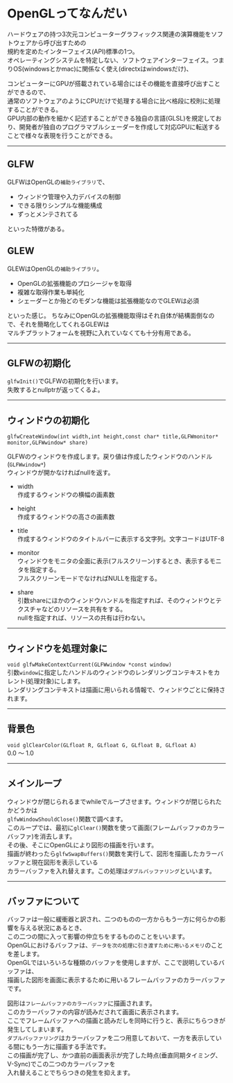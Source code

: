 # OpenGLってなんだい

ハードウェアの持つ3次元コンピューターグラフィックス関連の演算機能をソフトウェアから呼び出すための  
規約を定めたインターフェイス(API)標準の1つ。  
オペレーティングシステムを特定しない、ソフトウェアインターフェイス。つまりOS(windowsとかmac)に関係なく使え(directxはwindowsだけ)、

コンピューターにGPUが搭載されている場合にはその機能を直接呼び出すことができるので、  
通常のソフトウェアのようにCPUだけで処理する場合に比べ格段に校則に処理することができる。  
GPU内部の動作を細かく記述することができる独自の言語(GLSL)を規定しており、開発者が独自のプログラマブルシェーダーを作成して対応GPUに転送することで様々な表現を行うことができる。

---

## GLFW

GLFWはOpenGLの`補助ライブラリ`で、
- ウィンドウ管理や入力デバイスの制御
- できる限りシンプルな機能構成
- ずっとメンテされてる

といった特徴がある。

## GLEW

GLEWはOpenGLの`補助ライブラリ`。
- OpenGLの拡張機能のプロシージャを取得
- 複雑な取得作業も単純化
- シェーダーとか殆どのモダンな機能は拡張機能なのでGLEWは必須

といった感じ。
ちなみにOpenGLの拡張機能取得はそれ自体が結構面倒なので、それを簡略化してくれるGLEWは  
マルチプラットフォームを視野に入れていなくても十分有用である。

---

## GLFWの初期化

`glfwInit()`でGLFWの初期化を行います。  
失敗するとnullptrが返ってくるよ。

---
## ウィンドウの初期化

`glfwCreateWindow(int width,int height,const char* title,GLFWmonitor* monitor,GLFWwindow* share)`  

GLFWのウィンドウを作成します。戻り値は作成したウィンドウのハンドル(`GLFWwindow*`)  
ウィンドウが開かなければnullを返す。

- width  
作成するウィンドウの横幅の画素数
- height  
作成するウィンドウの高さの画素数
- title  
作成するウィンドウのタイトルバーに表示する文字列。文字コードはUTF-8
- monitor  
ウィンドウをモニタの全面に表示(フルスクリーン)するとき、表示するモニタを指定する。  
フルスクリーンモードでなければNULLを指定する。

- share  
引数shareにほかのウィンドウハンドルを指定すれば、そのウィンドウとテクスチャなどのリソースを共有をする。  
nullを指定すれば、リソースの共有は行わない。

---

## ウィンドウを処理対象に

`void glfwMakeContextCurrent(GLFWwindow *const window)`  
引数`window`に指定したハンドルのウィンドウのレンダリングコンテキストをカレント(処理対象)にします。  
レンダリングコンテキストは描画に用いられる情報で、ウィンドウごとに保持されます。

---

## 背景色

`void glClearColor(GLfloat R, GLfloat G, GLfloat B, GLfloat A)`  
0.0 ～ 1.0

---

## メインループ

ウィンドウが閉じられるまでwhileでループさせます。ウィンドウが閉じられたかどうかは  
`glfwWindowShouldClose()`関数で調べます。  
このループでは、最初に`glClear()`関数を使って画面(フレームバッファのカラーバッファ)を消去します。  
その後、そこにOpenGLにより図形の描画を行います。  
描画が終わったら`glfwSwapBuffers()`関数を実行して、図形を描画したカラーバッファと現在図形を表示している  
カラーバッファを入れ替えます。この処理は`ダブルバッファリング`といいます。

---

## バッファについて

バッファは一般に緩衝器と訳され、二つのものの一方からもう一方に何らかの影響を与える状況にあるとき、  
この二つの間に入って影響の仲立ちをするもののことをいいます。  
OpenGLにおけるバッファは、`データを次の処理に引き渡すために用いるメモリ`のことを差します。  
OpenGLではいろいろな種類のバッファを使用しますが、ここで説明しているバッファは、  
描画した図形を画面に表示するために用いるフレームバッファのカラーバッファです。


図形は`フレームバッファのカラーバッファ`に描画されます。  
このカラーバッファの内容が読みだされて画面に表示されます。  
ここでフレームバッファへの描画と読みだしを同時に行うと、表示にちらつきが発生してしまいます。  
`ダブルバッファリング`はカラーバッファを二つ用意しておいて、一方を表示している間にもう一方に描画する手法です。  
この描画が完了し、かつ直前の画面表示が完了した時点(垂直同期タイミング、V-Sync)でこの二つのカラーバッファを  
入れ替えることでちらつきの発生を抑えます。